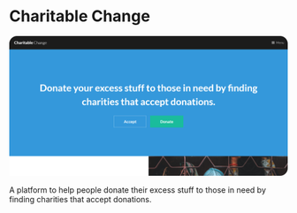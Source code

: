 # Charitable Change

![Charitable Change](./images/image.png "Charitable Change")

A platform to help people donate their excess stuff to those in need by finding charities that accept donations.
